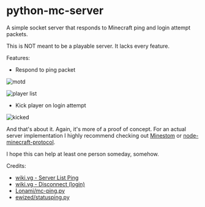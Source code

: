 # python-mc-server
A simple socket server that responds to Minecraft ping and login attempt packets.

This is NOT meant to be a playable server. It lacks every feature.

Features:
- Respond to ping packet

![motd](https://i.debuggings.dev/Mb4UzVVP.gif)

![player list](https://i.debuggings.dev/y1AVD9rb.png)

- Kick player on login attempt

![kicked](https://i.debuggings.dev/Dk35m38l.png)

And that's about it. Again, it's more of a proof of concept. For an actual server implementation I highly recommend checking out [Minestom](https://minestom.net/) or [node-minecraft-protocol](https://github.com/PrismarineJS/node-minecraft-protocol).

I hope this can help at least one person someday, somehow.

Credits:
- [wiki.vg - Server List Ping](https://wiki.vg/Server_List_Ping)
- [wiki.vg - Disconnect (login)](https://wiki.vg/Protocol#Disconnect_(login))
- [Lonami/mc-ping.py](https://gist.github.com/Lonami/b09fc1abb471fd0b8b5483d54f737ea0)
- [ewized/statusping.py](https://gist.github.com/ewized/97814f57ac85af7128bf)
